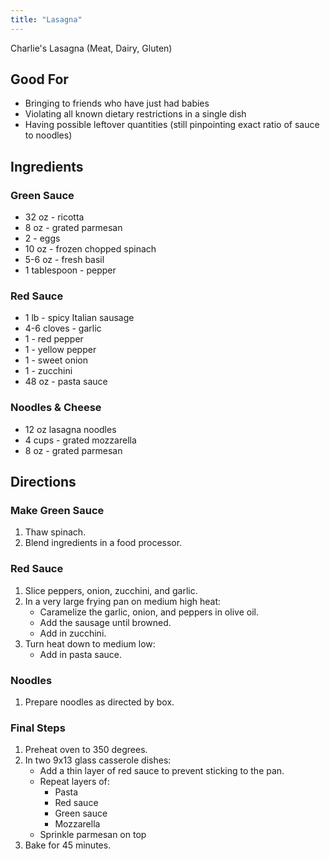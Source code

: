```yaml
---
title: "Lasagna"
---
```


Charlie's Lasagna (Meat, Dairy, Gluten)

## Good For
* Bringing to friends who have just had babies
* Violating all known dietary restrictions in a single dish
* Having possible leftover quantities (still pinpointing exact ratio of sauce to noodles)

## Ingredients

### Green Sauce
* 32 oz - ricotta
* 8 oz - grated parmesan
* 2 - eggs
* 10 oz - frozen chopped spinach
* 5-6 oz - fresh basil
* 1 tablespoon - pepper

### Red Sauce
* 1 lb - spicy Italian sausage
* 4-6 cloves - garlic
* 1 - red pepper
* 1 - yellow pepper
* 1 - sweet onion
* 1 - zucchini
* 48 oz - pasta sauce

### Noodles & Cheese
* 12 oz lasagna noodles
* 4 cups - grated mozzarella
* 8 oz - grated parmesan

## Directions

### Make Green Sauce

1. Thaw spinach.
1. Blend ingredients in a food processor.

### Red Sauce

1. Slice peppers, onion, zucchini, and garlic.
1. In a very large frying pan on medium high heat:
    * Caramelize the garlic, onion, and peppers in olive oil.
    * Add the sausage until browned.
    * Add in zucchini.
1. Turn heat down to medium low:
    * Add in pasta sauce.

### Noodles

1. Prepare noodles as directed by box.

### Final Steps

1. Preheat oven to 350 degrees.
1. In two 9x13 glass casserole dishes:
    * Add a thin layer of red sauce to prevent sticking to the pan.
    * Repeat layers of:
        * Pasta
        * Red sauce
        * Green sauce
        * Mozzarella
    * Sprinkle parmesan on top
1. Bake for 45 minutes.